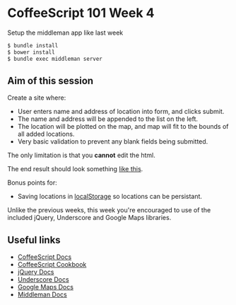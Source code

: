 CoffeeScript 101 Week 4
=======================

Setup the middleman app like last week
```sh
$ bundle install
$ bower install
$ bundle exec middleman server
```

## Aim of this session

Create a site where: 
- User enters name and address of location into form, and clicks submit.
- The name and address will be appended to the list on the left.
- The location will be plotted on the map, and map will fit to the bounds of all added locations.
- Very basic validation to prevent any blank fields being submitted.

The only limitation is that you **cannot** edit the html.

The end result should look something [like this](http://cs101-4.s3-website-us-east-1.amazonaws.com/).

Bonus points for:
- Saving locations in [localStorage](http://diveintohtml5.info/storage.html) so locations can be persistant.

Unlike the previous weeks, this week you're encouraged to use of the included jQuery, Underscore and Google Maps libraries.

## Useful links
- [CoffeeScript Docs](http://coffeescript.org/)
- [CoffeeScript Cookbook](http://coffeescriptcookbook.com/)
- [jQuery Docs](http://api.jquery.com/)
- [Underscore Docs](http://underscorejs.org/)
- [Google Maps Docs](https://developers.google.com/maps/documentation/javascript/reference)
- [Middleman Docs](http://middlemanapp.com/)
